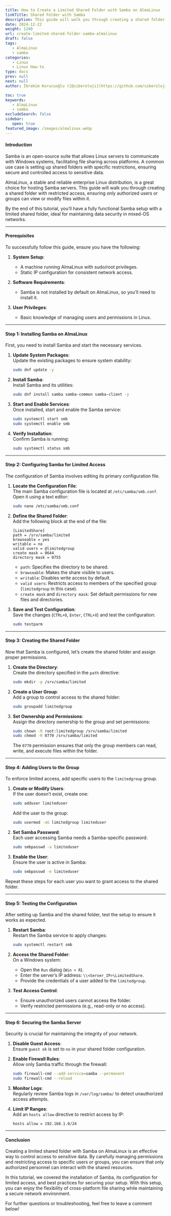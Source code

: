 ```yaml
---
title: How to Create a Limited Shared Folder with Samba on AlmaLinux
linkTitle: Shared Folder with Samba
description: This guide will walk you through creating a shared folder with restricted access, ensuring only authorized users or groups can view or modify files within it.
date: 2024-12-22
weight: 1240
url: create-limited-shared-folder-samba-almalinux
draft: false
tags:
   - AlmaLinux
   - samba
categories:
   - Linux
   - Linux How-to
type: docs
prev: null
next: null
author: İbrahim Korucuoğlu ([@siberoloji](https://github.com/siberoloji))

toc: true
keywords:
   - AlmaLinux
   - samba
excludeSearch: false
sidebar:
   open: true
featured_image: /images/almalinux.webp
---
```

#### **Introduction**  
Samba is an open-source suite that allows Linux servers to communicate with Windows systems, facilitating file sharing across platforms. A common use case is setting up shared folders with specific restrictions, ensuring secure and controlled access to sensitive data.  

AlmaLinux, a stable and reliable enterprise Linux distribution, is a great choice for hosting Samba servers. This guide will walk you through creating a shared folder with restricted access, ensuring only authorized users or groups can view or modify files within it.  

By the end of this tutorial, you’ll have a fully functional Samba setup with a limited shared folder, ideal for maintaining data security in mixed-OS networks.  

---

#### **Prerequisites**  
To successfully follow this guide, ensure you have the following:  

1. **System Setup**:  
   - A machine running AlmaLinux with sudo/root privileges.  
   - Static IP configuration for consistent network access.  

2. **Software Requirements**:  
   - Samba is not installed by default on AlmaLinux, so you’ll need to install it.  

3. **User Privileges**:  
   - Basic knowledge of managing users and permissions in Linux.  

---

#### **Step 1: Installing Samba on AlmaLinux**  
First, you need to install Samba and start the necessary services.  

1. **Update System Packages**:  
   Update the existing packages to ensure system stability:  
   ```bash
   sudo dnf update -y
   ```  

2. **Install Samba**:  
   Install Samba and its utilities:  
   ```bash
   sudo dnf install samba samba-common samba-client -y
   ```  

3. **Start and Enable Services**:  
   Once installed, start and enable the Samba service:  
   ```bash
   sudo systemctl start smb
   sudo systemctl enable smb
   ```  

4. **Verify Installation**:  
   Confirm Samba is running:  
   ```bash
   sudo systemctl status smb
   ```  

---

#### **Step 2: Configuring Samba for Limited Access**  
The configuration of Samba involves editing its primary configuration file.  

1. **Locate the Configuration File**:  
   The main Samba configuration file is located at `/etc/samba/smb.conf`. Open it using a text editor:  
   ```bash
   sudo nano /etc/samba/smb.conf
   ```  

2. **Define the Shared Folder**:  
   Add the following block at the end of the file:  
   ```plaintext
   [LimitedShare]
   path = /srv/samba/limited
   browseable = yes
   writable = no
   valid users = @limitedgroup
   create mask = 0644
   directory mask = 0755
   ```  

   - `path`: Specifies the directory to be shared.  
   - `browseable`: Makes the share visible to users.  
   - `writable`: Disables write access by default.  
   - `valid users`: Restricts access to members of the specified group (`limitedgroup` in this case).  
   - `create mask` and `directory mask`: Set default permissions for new files and directories.  

3. **Save and Test Configuration**:  
   Save the changes (`CTRL+O`, `Enter`, `CTRL+X`) and test the configuration:  
   ```bash
   sudo testparm
   ```  

---

#### **Step 3: Creating the Shared Folder**  
Now that Samba is configured, let’s create the shared folder and assign proper permissions.  

1. **Create the Directory**:  
   Create the directory specified in the `path` directive:  
   ```bash
   sudo mkdir -p /srv/samba/limited
   ```  

2. **Create a User Group**:  
   Add a group to control access to the shared folder:  
   ```bash
   sudo groupadd limitedgroup
   ```  

3. **Set Ownership and Permissions**:  
   Assign the directory ownership to the group and set permissions:  
   ```bash
   sudo chown -R root:limitedgroup /srv/samba/limited
   sudo chmod -R 0770 /srv/samba/limited
   ```  

   The `0770` permission ensures that only the group members can read, write, and execute files within the folder.  

---

#### **Step 4: Adding Users to the Group**  
To enforce limited access, add specific users to the `limitedgroup` group.  

1. **Create or Modify Users**:  
   If the user doesn’t exist, create one:  
   ```bash
   sudo adduser limiteduser
   ```  

   Add the user to the group:  
   ```bash
   sudo usermod -aG limitedgroup limiteduser
   ```  

2. **Set Samba Password**:  
   Each user accessing Samba needs a Samba-specific password:  
   ```bash
   sudo smbpasswd -a limiteduser
   ```  

3. **Enable the User**:  
   Ensure the user is active in Samba:  
   ```bash
   sudo smbpasswd -e limiteduser
   ```  

Repeat these steps for each user you want to grant access to the shared folder.  

---

#### **Step 5: Testing the Configuration**  
After setting up Samba and the shared folder, test the setup to ensure it works as expected.  

1. **Restart Samba**:  
   Restart the Samba service to apply changes:  
   ```bash
   sudo systemctl restart smb
   ```  

2. **Access the Shared Folder**:  
   On a Windows system:  
   - Open the `Run` dialog (`Win + R`).  
   - Enter the server’s IP address: `\\<Server_IP>\LimitedShare`.  
   - Provide the credentials of a user added to the `limitedgroup`.  

3. **Test Access Control**:  
   - Ensure unauthorized users cannot access the folder.  
   - Verify restricted permissions (e.g., read-only or no access).  

---

#### **Step 6: Securing the Samba Server**  
Security is crucial for maintaining the integrity of your network.  

1. **Disable Guest Access**:  
   Ensure `guest ok` is set to `no` in your shared folder configuration.  

2. **Enable Firewall Rules**:  
   Allow only Samba traffic through the firewall:  
   ```bash
   sudo firewall-cmd --add-service=samba --permanent
   sudo firewall-cmd --reload
   ```  

3. **Monitor Logs**:  
   Regularly review Samba logs in `/var/log/samba/` to detect unauthorized access attempts.  

4. **Limit IP Ranges**:  
   Add an `hosts allow` directive to restrict access by IP:  
   ```plaintext
   hosts allow = 192.168.1.0/24
   ```  

---

#### **Conclusion**  
Creating a limited shared folder with Samba on AlmaLinux is an effective way to control access to sensitive data. By carefully managing permissions and restricting access to specific users or groups, you can ensure that only authorized personnel can interact with the shared resources.  

In this tutorial, we covered the installation of Samba, its configuration for limited access, and best practices for securing your setup. With this setup, you can enjoy the flexibility of cross-platform file sharing while maintaining a secure network environment.  

For further questions or troubleshooting, feel free to leave a comment below!  
